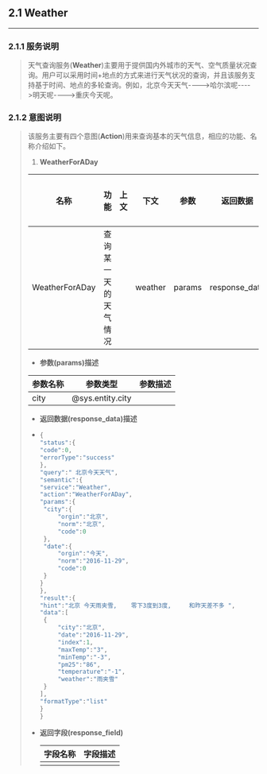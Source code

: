 ## 2.1 Weather

---

### 2.1.1 服务说明

> 天气查询服务\(**Weather**\)主要用于提供国内外城市的天气、空气质量状况查询。用户可以采用时间+地点的方式来进行天气状况的查询，并且该服务支持基于时间、地点的多轮查询。例如，北京今天天气----&gt;哈尔滨呢----&gt;明天呢----&gt;重庆今天呢。

### 2.1.2 意图说明

> 该服务主要有四个意图\(**Action**\)用来查询基本的天气信息，相应的功能、名称介绍如下。
> 
> 1. **WeatherForADay**
> 
>   | 名称 | 功能 | 上文 | 下文 | 参数 | 返回数据 | 返回字段 ||
>   | --- | --- | --- | --- | --- | --- | --- |---|
>   | WeatherForADay | 查询某一天的天气情况 |  | weather | params | response\_data | |response\_field ||
> 
>   * **参数\(params\)描述**
> 
>   | 参数名称 | 参数类型 | 参数描述 |
>   | --- | --- | --- |
>   | city | @sys.entity.city |  |
> 
>   * **返回数据\(response\_data\)描述**
>   * ```go
>     {
>     "status":{
>     "code":0,
>     "errorType":"success"
>     },
>     "query":" 北京今天天气",
>     "semantic":{
>     "service":"Weather",
>     "action":"WeatherForADay",
>     "params":{
>      "city":{
>          "orgin":"北京",
>          "norm":"北京",
>          "code":0
>      },
>      "date":{
>          "orgin":"今天",
>          "norm":"2016-11-29",
>          "code":0
>      }
>     }
>     },
>     "result":{
>     "hint":"北京 今天雨夹雪,    零下3度到3度,     和昨天差不多 ",
>     "data":[
>      {
>          "city":"北京",
>          "date":"2016-11-29",
>          "index":1,
>          "maxTemp":"3",
>          "minTemp":"-3",
>          "pm25":"86",
>          "temperature":"-1",
>          "weather":"雨夹雪"
>      }
>     ],
>     "formatType":"list"
>     }
>     }
> 
>     ```
> 
> 
> 
> * **返回字段\(response\_field\)**
> 
>   | 字段名称 | 字段描述 |
>   | --- | --- |
>   |  |  |

